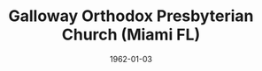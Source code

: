 ---
date: &id001 1962-01-03
end_date: null
location:
  address: null
  city: Miami
  state: FL
minister:
- end: 1967-01-01
  name: Robert Atwell
  start: 1962-01-03
  type: Pastor
- end: 1973-01-01
  name: Arthur Olson
  start: 1969-01-01
  type: Pastor
- end: 1977-01-01
  name: James Workman
  start: 1974-01-01
  type: Pastor
- end: 1982-10-08
  name: Robert Minnig
  start: 1978-01-01
  type: Pastor
ministers:
- Robert Atwell
- Arthur Olson
- James Workman
- Robert Minnig
name: Galloway Orthodox Presbyterian Church
names: null
origination_date: *id001
raw_data: "FLORIDA Miami\n\nGalloway Orthodox Presbyterian Church  (January 3, 1962\u2013\
  October 8, 1982)\n(joined Immanuel Presbyterian Church in America, August 15, 1982)\n\
  Pastors: Robert Atwell, 1962\u201367\nArthur Olson, 1969\u201373\nJames Workman,\
  \ 1974\u201377\nRobert Minnig, 1978\u201382"
received_from: null
states:
- FL
status:
  active: false
  end_date: 1982-08-15
  reason: joined
  received_from: null
  withdrawal_to: null
title: Galloway Orthodox Presbyterian Church (Miami FL)
year_established:
- 1962

---